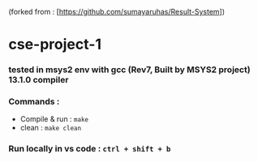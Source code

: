 (forked from : [https://github.com/sumayaruhas/Result-System])

# cse-project-1

### tested in msys2 env with gcc (Rev7, Built by MSYS2 project) 13.1.0 compiler
### Commands :
- Compile & run : `make`
- clean : `make clean`
### Run locally in vs code : `ctrl + shift + b`
